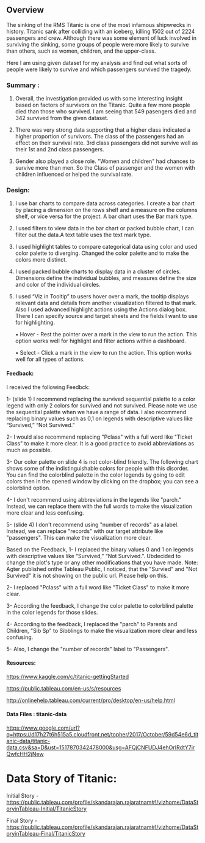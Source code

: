 


## Overview
The sinking of the RMS Titanic is one of the most infamous shipwrecks in history. Titanic sank after colliding with an iceberg,
killing 1502 out of 2224 passengers and crew. Although there was some element of luck involved in surviving the sinking, some groups of
people were more likely to survive than others, such as women, children, and the upper-class.

Here I am using given dataset for my analysis and find out what sorts of people were likely to survive and which passengers survived
the tragedy.

### Summary :
1.	Overall, the investigation provided us with some interesting insight based on factors of survivors on the Titanic. 
Quite a few more people died than those who survived. I am seeing that 549 pasengers died and 342 survived from the given dataset.

2.	There was very strong data supporting that a higher class indicated a higher proportion of survivors. The class of the passengers
had an effect on their survival rate. 3rd class passengers did not survive well as their 1st and 2nd class passengers.

3.	Gender also played a close role. "Women and children" had chances to survive more than men. So the Class of passenger and the women
with children influenced or helped the survival rate.

### Design: 

1. I use bar charts to compare data across categories. I create a bar chart by placing a dimension on the rows shelf and a measure on the columns shelf, or vice versa for the project. A bar chart uses the Bar mark type.

2. I used filters to view data in the bar chart or packed bubble chart, I can filter out the data.A text table uses the text mark type. 

3. I used highlight tables to compare categorical data using color and used color palette to diverging. Changed the color palette and to make the colors more distinct.

4. I used packed bubble charts to display data in a cluster of circles. Dimensions define the individual bubbles, and measures define the size and color of the individual circles.

5. I used “Viz in Tooltip” to users hover over a mark, the tooltip displays relevant data and details from another visualization filtered to that mark. Also I used advanced highlight actions using the Actions dialog box. There I can specify source and target sheets and the fields I want to use for highlighting.

    •	Hover - Rest the pointer over a mark in the view to run the action.
      This option works well for highlight and filter actions within a dashboard.
  
    •	Select - Click a mark in the view to run the action.
      This option works well for all types of actions.

#### Feedback:

I received the following Feedbck:

1- (slide 1) I recommend replacing the survived sequential palette to a color legend with only 2 colors for survived and not survived. Please note we use the sequential palette when we have a range of data. I also recommend replacing binary values such as 0,1 on legends with descriptive values like “Survived,” “Not Survived.”

2- I would also recommend replacing "Pclass" with a full word like "Ticket Class" to make it more clear. It is a good practice to avoid abbreviations as much as possible.

3- Our color palette on slide 4 is not color-blind friendly. The following chart shows some of the indistinguishable colors for people with this disorder. You can find the colorblind palette in the color legends by going to edit colors then in the opened window by clicking on the dropbox; you can see a colorblind option.

4- I don't recommend using abbreviations in the legends like "parch." Instead, we can replace them with the full words to make the visualization more clear and less confusing.

5- (slide 4) I don't recommend using "number of records" as a label. Instead, we can replace "records" with our target attribute like "passengers". This can make the visualization more clear.

Based on the Feedback,
1- I replaced the binary values 0 and 1 on legends with descriptive values like “Survived,” “Not Survived.”.  Ubdecided to change the plot's type or any other modifications that you have made.
Note: Agter published onthe Tableau Public, I noticed, that the "Survied" and "Not Survived" it is not showing on the public url. Please help on this.

2- I replaced "Pclass" with a full word like "Ticket Class" to make it more clear.

3- According the feedback, I change the color palette to colorblind palette in the color legends for those slides.

4-  According to the feedback, I replaced the "parch" to Parents and Children, "Sib Sp" to Sibblings to make the visualization more clear and less confusing.

5- Also, I change the "number of records" label to "Passengers".


####	Resources: 

https://www.kaggle.com/c/titanic-gettingStarted

https://public.tableau.com/en-us/s/resources

http://onlinehelp.tableau.com/current/pro/desktop/en-us/help.html

#### Data Files : titanic-data
https://www.google.com/url?q=https://d17h27t6h515a5.cloudfront.net/topher/2017/October/59d54e6d_titanic-data/titanic-data.csv&sa=D&ust=1517870342478000&usg=AFQjCNFUDJ4ehOrIRdtY7irQwfcHH2jNew


# Data Story of Titanic:

Initial Story - https://public.tableau.com/profile/skandarajan.rajaratnam#!/vizhome/DataStoryinTableau-Initial/TitanicStory

Final Story -   https://public.tableau.com/profile/skandarajan.rajaratnam#!/vizhome/DataStoryinTableau-Final/TitanicStory
